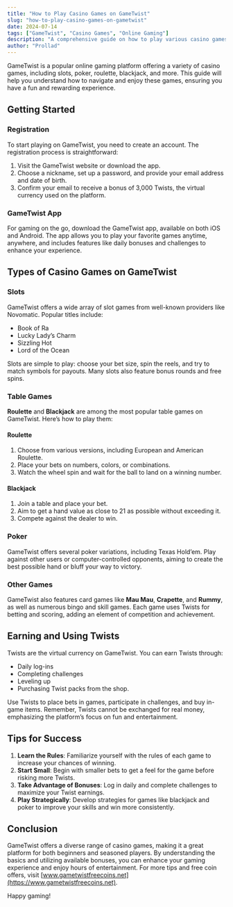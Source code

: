```yaml
---
title: "How to Play Casino Games on GameTwist"
slug: "how-to-play-casino-games-on-gametwist"
date: 2024-07-14
tags: ["GameTwist", "Casino Games", "Online Gaming"]
description: "A comprehensive guide on how to play various casino games on GameTwist, including tips for beginners and advanced strategies."
author: "Prollad"
---
```


GameTwist is a popular online gaming platform offering a variety of casino games, including slots, poker, roulette, blackjack, and more. This guide will help you understand how to navigate and enjoy these games, ensuring you have a fun and rewarding experience.

## Getting Started

### Registration

To start playing on GameTwist, you need to create an account. The registration process is straightforward:
1. Visit the GameTwist website or download the app.
2. Choose a nickname, set up a password, and provide your email address and date of birth.
3. Confirm your email to receive a bonus of 3,000 Twists, the virtual currency used on the platform.

### GameTwist App

For gaming on the go, download the GameTwist app, available on both iOS and Android. The app allows you to play your favorite games anytime, anywhere, and includes features like daily bonuses and challenges to enhance your experience.

## Types of Casino Games on GameTwist

### Slots

GameTwist offers a wide array of slot games from well-known providers like Novomatic. Popular titles include:
- Book of Ra
- Lucky Lady’s Charm
- Sizzling Hot
- Lord of the Ocean

Slots are simple to play: choose your bet size, spin the reels, and try to match symbols for payouts. Many slots also feature bonus rounds and free spins.

### Table Games

**Roulette** and **Blackjack** are among the most popular table games on GameTwist. Here’s how to play them:

#### Roulette
1. Choose from various versions, including European and American Roulette.
2. Place your bets on numbers, colors, or combinations.
3. Watch the wheel spin and wait for the ball to land on a winning number.

#### Blackjack
1. Join a table and place your bet.
2. Aim to get a hand value as close to 21 as possible without exceeding it.
3. Compete against the dealer to win.

### Poker

GameTwist offers several poker variations, including Texas Hold’em. Play against other users or computer-controlled opponents, aiming to create the best possible hand or bluff your way to victory.

### Other Games

GameTwist also features card games like **Mau Mau**, **Crapette**, and **Rummy**, as well as numerous bingo and skill games. Each game uses Twists for betting and scoring, adding an element of competition and achievement.

## Earning and Using Twists

Twists are the virtual currency on GameTwist. You can earn Twists through:
- Daily log-ins
- Completing challenges
- Leveling up
- Purchasing Twist packs from the shop.

Use Twists to place bets in games, participate in challenges, and buy in-game items. Remember, Twists cannot be exchanged for real money, emphasizing the platform’s focus on fun and entertainment.

## Tips for Success

1. **Learn the Rules**: Familiarize yourself with the rules of each game to increase your chances of winning.
2. **Start Small**: Begin with smaller bets to get a feel for the game before risking more Twists.
3. **Take Advantage of Bonuses**: Log in daily and complete challenges to maximize your Twist earnings.
4. **Play Strategically**: Develop strategies for games like blackjack and poker to improve your skills and win more consistently.

## Conclusion

GameTwist offers a diverse range of casino games, making it a great platform for both beginners and seasoned players. By understanding the basics and utilizing available bonuses, you can enhance your gaming experience and enjoy hours of entertainment. For more tips and free coin offers, visit [www.gametwistfreecoins.net](https://www.gametwistfreecoins.net).

Happy gaming!